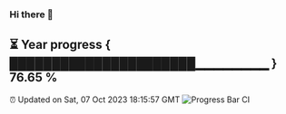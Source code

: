 ### Hi there 👋
⏳ Year progress { ██████████████████████▁▁▁▁▁▁▁▁ } 76.65 %
---
⏰ Updated on Sat, 07 Oct 2023 18:15:57 GMT
![Progress Bar CI](https://github.com/liununu/liununu/workflows/Progress%20Bar%20CI/badge.svg)
